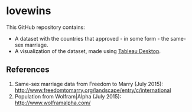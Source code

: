# lovewins
This GitHub repository contains:
- A dataset with the countries that approved - in some form - the same-sex marriage.
- A visualization of the dataset, made using [Tableau Desktop](http://www.tableausoftware.com). 

## References
1. Same-sex marriage data from Freedom to Marry (July 2015): http://www.freedomtomarry.org/landscape/entry/c/international
2. Population from Wolfram|Alpha (July 2015): http://www.wolframalpha.com/
